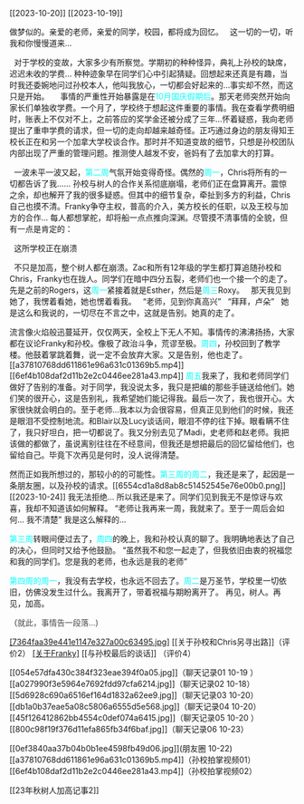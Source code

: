   [[2023-10-20]]   [[2023-10-19]] 
  
  做梦似的。亲爱的老师，亲爱的同学，校园，都将成为回忆。
  这一切的一切，听我和你慢慢道来…

  对于学校的变故，大家多少有所察觉。学期初的种种怪异，典礼上孙校的缺席，迟迟未收的学费… 种种迹象早在同学们心中引起猜疑。回想起来还真是有趣，当时我还委婉地问过孙校本人，他叫我放心，一切都会好起来的…事实却不然，而这只是开始。
  
  事情的严重性开始暴露是在<span style="color:#00fffb">10月国庆假期后</span>。那天老师突然开始向家长们单独收学费。一个月了，学校终于想起这件重要的事情。我在查看学费明细时，账表上不仅对不上，之前答应的奖学金还被分成了三年…怀着疑惑，我向老师提出了重申学费的请求，但一切的走向却越来越奇怪。正巧通过身边的朋友得知王校长正在和另一个加拿大学校谈合作。那时并不知道变故的细节，只想是孙校团队内部出现了严重的管理问题。推测使人越发不安，爸妈有了去加拿大的打算。

  一波未平一波又起，<span style="color:#00fffb">第二周</span>气氛开始变得奇怪。偶然的<span style="color:#00fffb">周一</span>，Chris将所有的一切都告诉了我…… 孙校与树人的合作关系彻底崩塌，老师们正在盘算离开。震惊之余，却也解开了我的很多疑惑。但其中的细节复杂，牵扯到多方的利益，Chris自己也摸不清。Franky争夺主权，普高的介入，美方校长的任职，以及王校与加方的合作… 每人都想掌舵，却将船一点点推向深渊。尽管摸不清事情的全貌，但有一点是肯定的：

  这所学校正在崩溃

  不只是加高，整个树人都在崩溃。Zac和所有12年级的学生都打算追随孙校和Chris，Franky也在拢人。同学们在暗中四分五裂，老师们也一个接一个的走了。先是之前的Rogers，这<span style="color:#00fffb">周一</span>紧接着就是Esther，然后是<span style="color:#00fffb">周三</span>Roxy。
  那天我见到她了，我愣着看她，她也愣着看我。
  “老师，见到你真高兴”
  “拜拜，卢朵”
  她是这么和我说的，一切尽在不言之中，这就是告别。她真的走了。

  流言像火焰般迅蔓延开，仅仅两天，全校上下无人不知。事情传的沸沸扬扬，大家都在议论Franky和孙校。像极了政治斗争，荒谬至极。<span style="color:#00fffb">周四</span>，孙校回到了教学楼。他鼓着掌跳着舞，说一定不会放弃大家。又是告别，他也走了。
  [[a37810768dd611861e96a631c01369b5.mp4]]
  [[6ef4b108daf2d11b2e2c0446ee281a43.mp4]]
  <span style="color:#00fffb">周五</span>我来了，我和老师同学们做好了告别的准备。对于同学，我没说太多，我只是把编的那些手链送给他们。她们笑的很开心，这是告别礼，我希望她们能记得我。最后一次了，我也很开心。大家很快就会明白的。至于老师...我本以为会很容易，但真正见到他们的时候，我还是眼泪不受控制地流。和Blair以及Lucy谈话间，眼泪不停的往下掉。眼看瞒不住了，我只好坦白，把一切都说了。我又分别去见了Madi，史老师和赵老师。我把该做的都做了，虽说离别往往在不经意间，但我还是想把最后的回忆留给他们，也留给自己。毕竟下次再见是何时，没人说得清楚。

  然而正如我所想过的，那较小的的可能性。<span style="color:#00fffb">第三周的周二</span>，我还是来了，起因是一条朋友圈，以及孙校的请求。[[6554cd1a8d8ab8c51452545e76e00b0.png]][[2023-10-24]] 我无法拒绝... 所以我还是来了。同学们见到我无不是惊讶与欢喜，我却不知道该如何解释。
  “老师让我再来一周，我就来了。至于一周后会如何... 我不清楚”
  我是这么解释的...

   <span style="color:#00fffb">第三周</span>转眼间便过去了，<span style="color:#00fffb">周四</span>的晚上，我和孙校认真的聊了。我明确地表达了自己的决心，但同时又给予他鼓励。
   “虽然我不和您一起走了，但我依旧由衷的祝福您和我的同学们。您是我的老师，也永远是我的老师”
  
   <span style="color:#00fffb">第四周的周一</span>，我没有去学校，也永远不回去了。<span style="color:#00fffb">周二</span>是万圣节，学校里一切依旧，仿佛没发生过什么。我离开了，带着祝福与期盼离开了。
   再见，树人。再见，加高。

（<span style="color:#4a4a4a">就此，事情告一段落...)</span>


  [[7364faa39e441e1147e327a00c63495.jpg]](评价1)
  [[关于孙校和Chris另寻出路]]（评价2）
  [[关于Franky]](评价3)
  [[与孙校最后的谈话]] （评价4）
  
  [[054e57dfa430c384f323eae394f0a05.jpg]]（聊天记录01   10-19 ）
  [[a027990f3e5964e7692fdd97cfa6214.jpg]]（聊天记录02   10-18）
  [[5d6928c690a6516ef164d1832a62ee9.jpg]]（聊天记录03  10-20）
  [[db1a0b37eae5a08c5806a6555d5e568.jpg]]（聊天记录04  10-20）
  [[45f126412862bb4554c0def074a6415.jpg]]（聊天记录05 10-20 ）
  [[800c98f19f376d11efa865fb34f6baf.jpg]]（聊天记录06 10-23）
  
  [[0ef3840aa37b04b0b1ee4598fb49d06.jpg]](朋友圈 10-22)
    [[a37810768dd611861e96a631c01369b5.mp4]]（孙校拍掌视频01）
  [[6ef4b108daf2d11b2e2c0446ee281a43.mp4]]（孙校拍掌视频02）
  
[[23年秋树人加高记事2]]
  
  
  